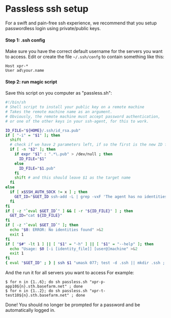 # Passless ssh setup

For a swift and pain-free ssh experience, we recommend that you setup passwordless login using private/public keys.

#### Step 1: .ssh config

Make sure you have the correct default username for the servers you want to access.
Edit or create the file ```~/.ssh/confg``` to contain something like this:

```
Host xpr-*
User ad\your.name
```

#### Step 2: run magic script

Save this script on you computer as "passless.sh":


```bash
#!/bin/sh
# Shell script to install your public key on a remote machine
# Takes the remote machine name as an argument.
# Obviously, the remote machine must accept password authentication,
# or one of the other keys in your ssh-agent, for this to work.

ID_FILE="${HOME}/.ssh/id_rsa.pub"
if [ "-i" = "$1" ]; then
  shift
  # check if we have 2 parameters left, if so the first is the new ID file
  if [ -n "$2" ]; then
    if expr "$1" : ".*\.pub" > /dev/null ; then
      ID_FILE="$1"
    else
      ID_FILE="$1.pub"
    fi
    shift # and this should leave $1 as the target name
  fi
else
  if [ x$SSH_AUTH_SOCK != x ] ; then
    GET_ID="$GET_ID ssh-add -L | grep -vxF 'The agent has no identities.'"
  fi
fi
if [ -z "`eval $GET_ID`" ] && [ -r "${ID_FILE}" ] ; then
  GET_ID="cat ${ID_FILE}"
fi
if [ -z "`eval $GET_ID`" ]; then
  echo "$0: ERROR: No identities found" >&2
  exit 1
fi
if [ "$#" -lt 1 ] || [ "$1" = "-h" ] || [ "$1" = "--help" ]; then
  echo "Usage: $0 [-i [identity_file]] [user@]machine" >&2
  exit 1
fi
{ eval "$GET_ID" ; } | ssh $1 "umask 077; test -d .ssh || mkdir .ssh ; cat >> .ssh/authorized_keys; test -x /sbin/restorecon && /sbin/restorecon .ssh .ssh/authorized_keys" || exit 1
```

And the run it for all servers you want to access
For example:

```
$ for n in {1..6}; do sh passless.sh "xpr-p-app10${n}.sth.basefarm.net" ; done
$ for n in {1..2}; do sh passless.sh "xpr-t-test10${n}.sth.basefarm.net" ; done
```

Done! You should no longer be prompted for a password and be automatically logged in.

